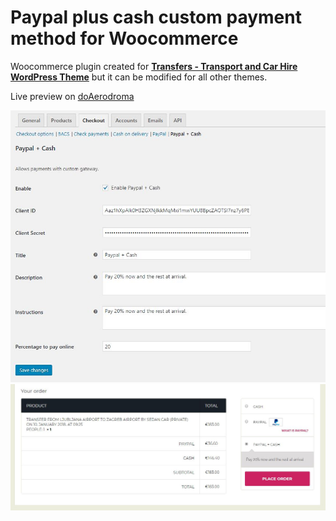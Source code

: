 # Paypal plus cash custom payment method for Woocommerce
Woocommerce plugin created for <b><a href="https://www.themeenergy.com/themes/wordpress/transfers/">Transfers - Transport and Car Hire WordPress Theme</a></b> but it can be modified for all other themes.

<p>Live preview on <a href="https://doaerodroma.hr" target="_blank">doAerodroma</a></p>

![Alt text](https://github.com/IKancijan/Paypal-plus-cash-custom-payment-method-for-Woocommerce/blob/master/screenshots/paypal-plus-cash-backend.JPG?raw=true "Backend")
![Alt text](https://github.com/IKancijan/Paypal-plus-cash-custom-payment-method-for-Woocommerce/blob/master/screenshots/paypal-plus-cash.JPG?raw=true "Frontend")
